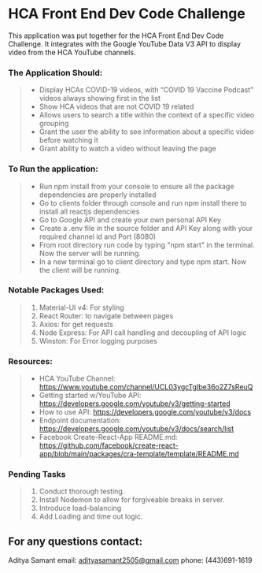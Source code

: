 # HCA Front End Dev Code Challenge

This application was put together for the HCA Front End Dev Code Challenge.
It integrates with the Google YouTube Data V3 API to display video from the HCA YouTube channels.

### The Application Should:

> - Display HCAs COVID-19 videos, with “COVID 19 Vaccine Podcast” videos always showing first in the list
> - Show HCA videos that are not COVID 19 related
> - Allows users to search a title within the context of a specific video grouping
> - Grant the user the ability to see information about a specific video before watching it
> - Grant ability to watch a video without leaving the page

### To Run the application:

> - Run npm install from your console to ensure all the package dependencies are properly installed
> - Go to clients folder through console and run npm install there to install all reactjs dependencies
> - Go to Google API and create your own personal API Key
> - Create a .env file in the source folder and API Key along with your required channel id and Port (8080)
> - From root directory run code by typing "npm start" in the terminal. Now the server will be running.
> - In a new terminal go to client directory and type npm start. Now the client will be running.

### Notable Packages Used:

> 1. Material-UI v4: For styling
> 2. React Router: to navigate between pages
> 3. Axios: for get requests
> 4. Node Express: For API call handling and decoupling of API logic
> 5. Winston: For Error logging purposes

### Resources:

> - HCA YouTube Channel: https://www.youtube.com/channel/UCL03ygcTgIbe36o2Z7sReuQ
> - Getting started w/YouTube API: https://developers.google.com/youtube/v3/getting-started
> - How to use API: https://developers.google.com/youtube/v3/docs
> - Endpoint documentation: https://developers.google.com/youtube/v3/docs/search/list
> - Facebook Create-React-App README.md: https://github.com/facebook/create-react-app/blob/main/packages/cra-template/template/README.md

### Pending Tasks

> 1. Conduct thorough testing.
> 2. Install Nodemon to allow for forgiveable breaks in server.
> 3. Introduce load-balancing
> 4. Add Loading and time out logic.

## For any questions contact:

Aditya Samant
email: adityasamant2505@gmail.com
phone: (443)691-1619
